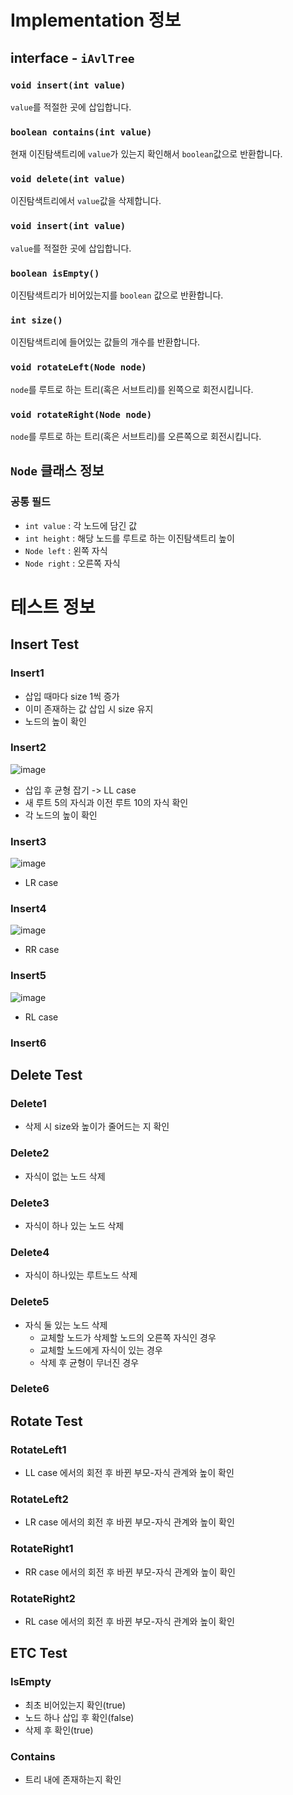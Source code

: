 # Implementation 정보
## interface - `iAvlTree`
### `void insert(int value)`
`value`를 적절한 곳에 삽입합니다.

### `boolean contains(int value)`
현재 이진탐색트리에 `value`가 있는지 확인해서 `boolean`값으로 반환합니다.

### `void delete(int value)`
이진탐색트리에서 `value`값을 삭제합니다. 

### `void insert(int value)`
`value`를 적절한 곳에 삽입합니다.

### `boolean isEmpty()`
이진탐색트리가 비어있는지를 `boolean` 값으로 반환합니다.

### `int size()`
이진탐색트리에 들어있는 값들의 개수를 반환합니다.

### `void rotateLeft(Node node)`
`node`를 루트로 하는 트리(혹은 서브트리)를 왼쪽으로 회전시킵니다.

### `void rotateRight(Node node)`
`node`를 루트로 하는 트리(혹은 서브트리)를 오른쪽으로 회전시킵니다.

## `Node` 클래스 정보
### 공통 필드
- `int value` : 각 노드에 담긴 값
- `int height` : 해당 노드를 루트로 하는 이진탐색트리 높이
- `Node left` : 왼쪽 자식
- `Node right` : 오른쪽 자식

# 테스트 정보
## Insert Test
### Insert1
- 삽입 때마다 size 1씩 증가
- 이미 존재하는 값 삽입 시 size 유지
- 노드의 높이 확인

### Insert2
![image](https://user-images.githubusercontent.com/67370317/232674373-6aef5bb3-d6ed-4f61-ad4d-9e2cc31fcb24.png)
- 삽입 후 균형 잡기 -> LL case
- 새 루트 5의 자식과 이전 루트 10의 자식 확인
- 각 노드의 높이 확인

### Insert3
![image](https://user-images.githubusercontent.com/67370317/232675005-767a0a07-ac65-4dc8-8b37-b1d49135813e.png)
- LR case

### Insert4
![image](https://user-images.githubusercontent.com/67370317/232675532-ecf2b9dd-5b61-4afd-bbf1-c76a0ea3f3c8.png)
- RR case 

### Insert5
![image](https://user-images.githubusercontent.com/67370317/232675764-236ad59d-369e-4b75-bfa0-8c0037c29766.png)
- RL case

### Insert6


## Delete Test
### Delete1
- 삭제 시 size와 높이가 줄어드는 지 확인

### Delete2
- 자식이 없는 노드 삭제

### Delete3
- 자식이 하나 있는 노드 삭제

### Delete4
- 자식이 하나있는 루트노드 삭제
### Delete5
- 자식 둘 있는 노드 삭제
  - 교체할 노드가 삭제할 노드의 오른쪽 자식인 경우
  - 교체할 노드에게 자식이 있는 경우
  - 삭제 후 균형이 무너진 경우 
  
### Delete6

## Rotate Test
### RotateLeft1
- LL case 에서의 회전 후 바뀐 부모-자식 관계와 높이 확인

### RotateLeft2
- LR case 에서의 회전 후 바뀐 부모-자식 관계와 높이 확인

### RotateRight1
- RR case 에서의 회전 후 바뀐 부모-자식 관계와 높이 확인

### RotateRight2
- RL case 에서의 회전 후 바뀐 부모-자식 관계와 높이 확인

## ETC Test
### IsEmpty
- 최초 비어있는지 확인(true)
- 노드 하나 삽입 후 확인(false)
- 삭제 후 확인(true)

### Contains
- 트리 내에 존재하는지 확인
